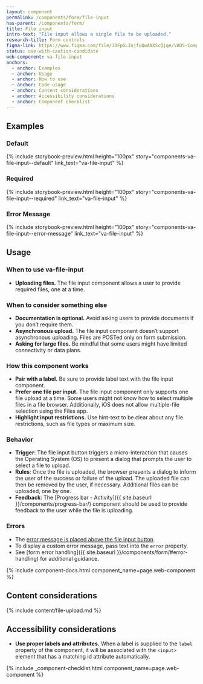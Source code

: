 ```yaml
---
layout: component
permalink: /components/form/file-input
has-parent: /components/form/
title: File input
intro-text: "File input allows a single file to be uploaded."
research-title: Form controls
figma-link: https://www.figma.com/file/JDFpGLIojfuQwANXScQjqe/VADS-Component-Examples?type=design&node-id=1360%3A85508&mode=design&t=TiJHClaf3VQ6wU6B-1
status: use-with-caution-candidate
web-component: va-file-input
anchors:
  - anchor: Examples
  - anchor: Usage
  - anchor: How to use
  - anchor: Code usage
  - anchor: Content considerations
  - anchor: Accessibility considerations
  - anchor: Component checklist
---
```


## Examples

### Default

{% include storybook-preview.html height="100px" story="components-va-file-input--default" link_text="va-file-input" %}

### Required

{% include storybook-preview.html height="100px" story="components-va-file-input--required" link_text="va-file-input" %}

### Error Message

{% include storybook-preview.html height="100px" story="components-va-file-input--error-message" link_text="va-file-input" %}

## Usage

### When to use va-file-input

* **Uploading files.** The file input component allows a user to provide required files, one at a time.

### When to consider something else

* **Documentation is optional.** Avoid asking users to provide documents if you don’t require them.
* **Asynchronous upload.** The file input component doesn’t support asynchronous uploading. Files are POSTed only on form submission.
* **Asking for large files.** Be mindful that some users might have limited connectivity or data plans.

### How this component works

* **Pair with a label.** Be sure to provide label text with the file input component.
* **Prefer one file per input.** The file input component only supports one file upload at a time. Some users might not know how to select multiple files in a file browser. Additionally, iOS does not allow multiple-file selection using the Files app.
* **Highlight input restrictions.** Use hint-text to be clear about any file restrictions, such as file types or maximum size.

### Behavior

* **Trigger**: The file input button triggers a micro-interaction that causes the Operating System (OS) to present a dialog that prompts the user to select a file to upload. 
* **Rules**: Once the file is uploaded, the browser presents a dialog to inform the user of the success or failure of the upload. The uploaded file can then be removed by the user, if necessary. Additional files can be uploaded, one by one.
* **Feedback**: The [Progress bar - Activity]({{ site.baseurl }}/components/progress-bar/) component should be used to provide feedback to the user while the file is uploading.


### Errors

* The [error message is placed above the file input button](#error-message).
* To display a custom error message, pass text into the `error` property.
* See [form error handling]({{ site.baseurl }}/components/form/#error-handling) for additional guidance.


{% include component-docs.html component_name=page.web-component %}

## Content considerations

{% include content/file-upload.md %}

## Accessibility considerations

* **Use proper labels and attributes.** When a label is supplied to the `label` property of the component, it will be associated with the ```<input>``` element that has a matching id attribute automatically.

{% include _component-checklist.html component_name=page.web-component %}